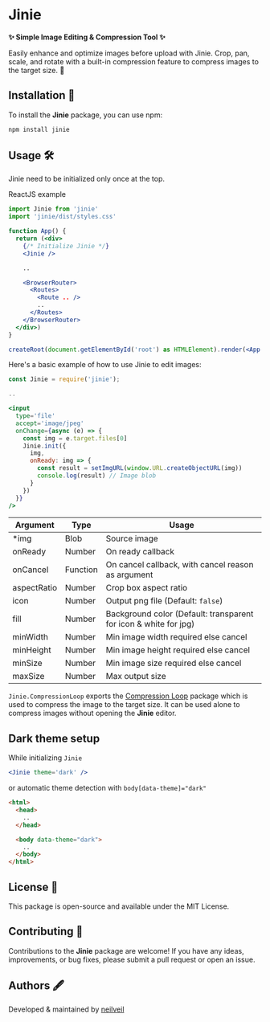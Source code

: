 # Jinie

**✨ Simple Image Editing & Compression Tool ✨**

Easily enhance and optimize images before upload with Jinie. Crop, pan, scale, and rotate with a built-in compression feature to compress images to the target size. 🚀

## Installation 🚀

To install the **Jinie** package, you can use npm:

```bash
npm install jinie
```

## Usage 🛠️

Jinie need to be initialized only once at the top.

ReactJS example

```jsx
import Jinie from 'jinie'
import 'jinie/dist/styles.css'

function App() {
  return (<div>
    {/* Initialize Jinie */}
    <Jinie />

    ..

    <BrowserRouter>
      <Routes>
        <Route .. />
        ..
      </Routes>
    </BrowserRouter>
  </div>)
}

createRoot(document.getElementById('root') as HTMLElement).render(<App />)
```

Here's a basic example of how to use Jinie to edit images:

```jsx
const Jinie = require('jinie');

..

<input
  type='file'
  accept='image/jpeg'
  onChange={async (e) => {
    const img = e.target.files[0]
    Jinie.init({
      img,
      onReady: img => {
        const result = setImgURL(window.URL.createObjectURL(img))
        console.log(result) // Image blob
      }
    })
  }}
/>
```

| Argument    | Type     | Usage                                                            |
| ----------- | -------- | ---------------------------------------------------------------- |
| \*img       | Blob     | Source image                                                     |
| onReady     | Number   | On ready callback                                                |
| onCancel    | Function | On cancel callback, with cancel reason as argument               |
| aspectRatio | Number   | Crop box aspect ratio                                            |
| icon        | Number   | Output png file (Default: `false`)                               |
| fill        | Number   | Background color (Default: transparent for icon & white for jpg) |
| minWidth    | Number   | Min image width required else cancel                             |
| minHeight   | Number   | Min image height required else cancel                            |
| minSize     | Number   | Min image size required else cancel                              |
| maxSize     | Number   | Max output size                                                  |

`Jinie.CompressionLoop` exports the [Compression Loop](https://github.com/neilveil/compression-loop) package which is used to compress the image to the target size. It can be used alone to compress images without opening the **Jinie** editor.

## Dark theme setup

While initializing `Jinie`

```jsx
<Jinie theme='dark' />
```

or automatic theme detection with `body[data-theme]="dark"`

```html
<html>
  <head>
    ..
  </head>

  <body data-theme="dark">
    ..
  </body>
</html>
```

## License 📜

This package is open-source and available under the MIT License.

## Contributing 🙌

Contributions to the **Jinie** package are welcome! If you have any ideas, improvements, or bug fixes, please submit a pull request or open an issue.

## Authors 🖋️

Developed & maintained by [neilveil](https://github.com/neilveil)
